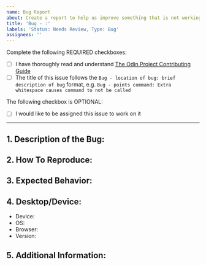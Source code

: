 ```yaml
---
name: Bug Report
about: Create a report to help us improve something that is not working correctly
title: 'Bug - :'
labels: 'Status: Needs Review, Type: Bug'
assignees: ''
---
```


<!-- Thank you for taking the time to submit a bug report to The Odin Project. In order to get issues closed in a reasonable amount of time, you must include a baseline of information about the bug in question. Please read this template in its entirety before filling it out to ensure that it is filled out correctly. -->

Complete the following REQUIRED checkboxes:

- [ ] I have thoroughly read and understand [The Odin Project Contributing Guide](https://github.com/TheOdinProject/.github/blob/main/CONTRIBUTING.md)
- [ ] The title of this issue follows the `Bug - location of bug: brief description of bug` format, e.g. `Bug - points command: Extra whitespace causes command to not be called`

The following checkbox is OPTIONAL:

<!-- Completing this checkbox does not guarantee you will be assigned this issue, but rather lets us know you are interested in working on it. -->

- [ ] I would like to be assigned this issue to work on it

---

## 1. Description of the Bug:

<!-- A clear and concise description of what the bug is. Include any screenshots that may help show the bug in action. -->

## 2. How To Reproduce:

<!--
What steps one might need to take in order to reproduce this bug, e.g.:
1. Log in
2. Visit a lesson page
3. Click the complete button
4. The complete button does not update
-->

## 3. Expected Behavior:

<!--
A brief description of what you expected to happen, e.g.:
1. Log in
2. Visit a lesson page
3. Click the complete button
4. The complete button updates correctly
 -->

## 4. Desktop/Device:

<!-- The more information you are able to provide, the better. -->

- Device: <!-- [e.g. iPhone6] -->
- OS: <!-- [e.g. iOS] -->
- Browser: <!-- [e.g. chrome, safari] -->
- Version: <!-- [e.g. 22] -->

## 5. Additional Information:

<!-- Any additional information about the bug. -->
